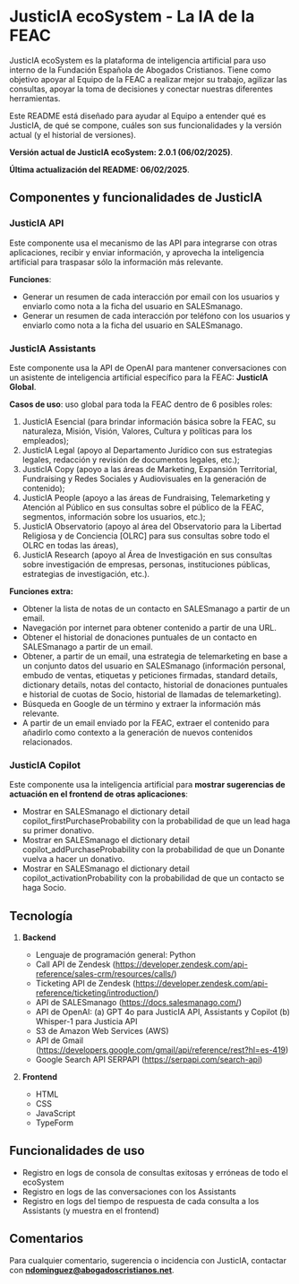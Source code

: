 # JusticIA ecoSystem - La IA de la FEAC

JusticIA ecoSystem es la plataforma de inteligencia artificial para uso interno de la Fundación Española de Abogados Cristianos. Tiene como objetivo apoyar al Equipo de la FEAC a realizar mejor su trabajo, agilizar las consultas, apoyar la toma de decisiones y conectar nuestras diferentes herramientas.

Este README está diseñado para ayudar al Equipo a entender qué es JusticIA, de qué se compone, cuáles son sus funcionalidades y la versión actual (y el historial de versiones).

**Versión actual de JusticIA ecoSystem: 2.0.1 (06/02/2025)**.

**Última actualización del README: 06/02/2025**.

## Componentes y funcionalidades de JusticIA

### JusticIA API

Este componente usa el mecanismo de las API para integrarse con otras aplicaciones, recibir y enviar información, y aprovecha la inteligencia artificial para traspasar sólo la información más relevante.

**Funciones**:

   - Generar un resumen de cada interacción por email con los usuarios y enviarlo como nota a la ficha del usuario en SALESmanago.
   - Generar un resumen de cada interacción por teléfono con los usuarios y enviarlo como nota a la ficha del usuario en SALESmanago.

### JusticIA Assistants

Este componente usa la API de OpenAI para mantener conversaciones con un asistente de inteligencia artificial específico para la FEAC: **JusticIA Global**.

**Casos de uso**: uso global para toda la FEAC dentro de 6 posibles roles:

   1. JusticIA Esencial (para brindar información básica sobre la FEAC, su naturaleza, Misión, Visión, Valores, Cultura y políticas para los empleados);
   2. JusticIA Legal (apoyo al Departamento Jurídico con sus estrategias legales, redacción y revisión de documentos legales, etc.);
   3. JusticIA Copy (apoyo a las áreas de Marketing, Expansión Territorial, Fundraising y Redes Sociales y Audiovisuales en la generación de contenido);
   4. JusticIA People (apoyo a las áreas de Fundraising, Telemarketing y Atención al Público en sus consultas sobre el público de la FEAC, segmentos, información sobre los usuarios, etc.);
   5. JusticIA Observatorio (apoyo al área del Observatorio para la Libertad Religiosa y de Conciencia [OLRC] para sus consultas sobre todo el OLRC en todas las áreas),
   6. JusticIA Research (apoyo al Área de Investigación en sus consultas sobre investigación de empresas, personas, instituciones públicas, estrategias de investigación, etc.).

**Funciones extra:**

   - Obtener la lista de notas de un contacto en SALESmanago a partir de un email.
   - Navegación por internet para obtener contenido a partir de una URL.
   - Obtener el historial de donaciones puntuales de un contacto en SALESmanago a partir de un email.
   - Obtener, a partir de un email, una estrategia de telemarketing en base a un conjunto datos del usuario en SALESmanago (información personal, embudo de ventas, etiquetas y peticiones firmadas, standard details, dictionary details, notas del contacto, historial de donaciones puntuales e historial de cuotas de Socio, historial de llamadas de telemarketing).
   - Búsqueda en Google de un término y extraer la información más relevante.
   - A partir de un email enviado por la FEAC, extraer el contenido para añadirlo como contexto a la generación de nuevos contenidos relacionados.

### JusticIA Copilot

Este componente usa la inteligencia artificial para **mostrar sugerencias de actuación en el frontend de otras aplicaciones**:

   - Mostrar en SALESmanago el dictionary detail copilot_firstPurchaseProbability con la probabilidad de que un lead haga su primer donativo.
   - Mostrar en SALESmanago el dictionary detail copilot_addPurchaseProbability con la probabilidad de que un Donante vuelva a hacer un donativo.
   - Mostrar en SALESmanago el dictionary detail copilot_activationProbability con la probabilidad de que un contacto se haga Socio.

## Tecnología

1. **Backend**

   - Lenguaje de programación general: Python
   - Call API de Zendesk (https://developer.zendesk.com/api-reference/sales-crm/resources/calls/)
   - Ticketing API de Zendesk (https://developer.zendesk.com/api-reference/ticketing/introduction/)
   - API de SALESmanago (https://docs.salesmanago.com/)
   - API de OpenAI:
      (a) GPT 4o para JusticIA API, Assistants y Copilot
      (b) Whisper-1 para Justicia API
   - S3 de Amazon Web Services (AWS)
   - API de Gmail (https://developers.google.com/gmail/api/reference/rest?hl=es-419)
   - Google Search API SERPAPI (https://serpapi.com/search-api)

2. **Frontend**

   - HTML
   - CSS
   - JavaScript
   - TypeForm

## Funcionalidades de uso

   - Registro en logs de consola de consultas exitosas y erróneas de todo el ecoSystem
   - Registro en logs de las conversaciones con los Assistants
   - Registro en logs del tiempo de respuesta de cada consulta a los Assistants (y muestra en el frontend)

## Comentarios

Para cualquier comentario, sugerencia o incidencia con JusticIA, contactar con **ndominguez@abogadoscristianos.net**.
